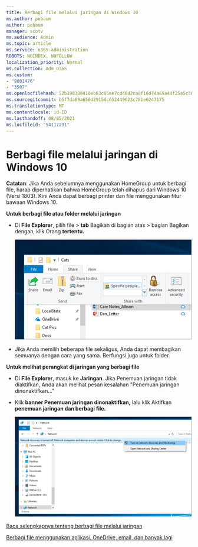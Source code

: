 ```yaml
---
title: Berbagi file melalui jaringan di Windows 10
ms.author: pebaum
author: pebaum
manager: scotv
ms.audience: Admin
ms.topic: article
ms.service: o365-administration
ROBOTS: NOINDEX, NOFOLLOW
localization_priority: Normal
ms.collection: Adm_O365
ms.custom:
- "9001476"
- "3507"
ms.openlocfilehash: 52b398388410eb63c05ae7cdd8d2ca6f16d74a69a44f25a5c38e95bf163e9e02
ms.sourcegitcommit: b5f7da89a650d2915dc652449623c78be6247175
ms.translationtype: MT
ms.contentlocale: id-ID
ms.lasthandoff: 08/05/2021
ms.locfileid: "54117291"
---
```

# <a name="file-sharing-over-a-network-in-windows-10"></a>Berbagi file melalui jaringan di Windows 10

**Catatan**: Jika Anda sebelumnya menggunakan HomeGroup untuk berbagi file, harap diperhatikan bahwa HomeGroup telah dihapus dari Windows 10 (Versi 1803). Kini Anda dapat berbagi printer dan file menggunakan fitur bawaan Windows 10.

**Untuk berbagi file atau folder melalui jaringan**

- Di **File Explorer**, pilih file > **tab** Bagikan di bagian atas > bagian Bagikan dengan, klik Orang **tertentu.** 

    ![Berbagi file dengan orang tertentu.](media/share-with-specific-people.png)
          
- Jika Anda memilih beberapa file sekaligus, Anda dapat membagikan semuanya dengan cara yang sama. Berfungsi juga untuk folder.

**Untuk melihat perangkat di jaringan yang berbagi file**

- Di **File Explorer**, masuk ke **Jaringan**. Jika Penemuan jaringan tidak diaktifkan, Anda akan melihat pesan kesalahan "Penemuan jaringan dinonaktifkan..."

- Klik **banner Penemuan jaringan dinonaktifkan,** lalu klik Aktifkan **penemuan jaringan dan berbagi file.**

    ![Aktifkan penemuan jaringan dan berbagi file.](media/turn-on-network-discovery.png)

[Baca selengkapnya tentang berbagi file melalui jaringan](https://support.microsoft.com/help/4092694/windows-10-file-sharing-over-a-network)

[Berbagi file menggunakan aplikasi, OneDrive, email, dan banyak lagi](https://support.microsoft.com/help/4027674/windows-10-share-files-in-file-explorer)

